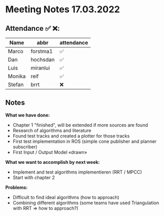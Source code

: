 # Meeting Notes 17.03.2022

## Attendance ✅ ❌:

| Name   | abbr     | attendance |
| ------ | -------- | ---------- |
| Marco  | forstma1 | ✅          |
| Dan    | hochsdan | ✅          |
| Luis   | miranlui | ✅          |
| Monika | reif     | ✅          |
| Stefan | brrt     | ❌          |

## Notes

**What we have done:**

- Chapter 1 "finished", will be extended if more sources are found
- Research of algorithms and literature
-  Found test tracks and created a plotter for those tracks
- First test implementation in ROS (simple cone publisher and planner subscriber)
- First Input / Output Model «drawn»

**What we want to accomplish by next week:**

- Implement and test algorithms implementieren (RRT / MPCC)
- Start with chapter 2

**Problems:**

- Difficult to find ideal algorithms (how to approach)
- Combining different algorithms (some teams have used Triangulation with RRT => how to approach?)